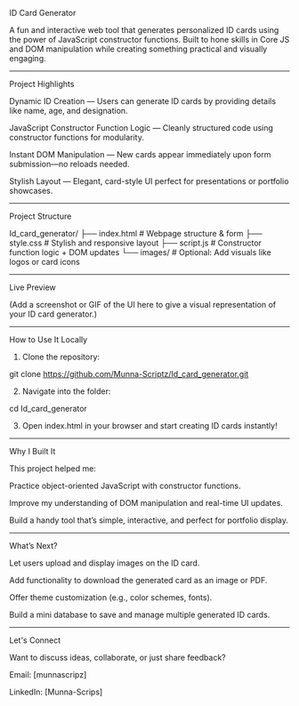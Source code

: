 ID Card Generator

A fun and interactive web tool that generates personalized ID cards using the power of JavaScript constructor functions. Built to hone skills in Core JS and DOM manipulation while creating something practical and visually engaging.


---

Project Highlights

Dynamic ID Creation — Users can generate ID cards by providing details like name, age, and designation.

JavaScript Constructor Function Logic — Cleanly structured code using constructor functions for modularity.

Instant DOM Manipulation — New cards appear immediately upon form submission—no reloads needed.

Stylish Layout — Elegant, card-style UI perfect for presentations or portfolio showcases.



---

Project Structure

Id_card_generator/
├── index.html    # Webpage structure & form
├── style.css     # Stylish and responsive layout
├── script.js     # Constructor function logic + DOM updates
└── images/       # Optional: Add visuals like logos or card icons


---

Live Preview

(Add a screenshot or GIF of the UI here to give a visual representation of your ID card generator.)


---

How to Use It Locally

1. Clone the repository:

git clone https://github.com/Munna-Scriptz/Id_card_generator.git


2. Navigate into the folder:

cd Id_card_generator


3. Open index.html in your browser and start creating ID cards instantly!




---

Why I Built It

This project helped me:

Practice object-oriented JavaScript with constructor functions.

Improve my understanding of DOM manipulation and real-time UI updates.

Build a handy tool that’s simple, interactive, and perfect for portfolio display.



---

What’s Next?

Let users upload and display images on the ID card.

Add functionality to download the generated card as an image or PDF.

Offer theme customization (e.g., color schemes, fonts).

Build a mini database to save and manage multiple generated ID cards.



---

Let's Connect

Want to discuss ideas, collaborate, or just share feedback?

Email: [munnascripz]

LinkedIn: [Munna-Scrips]

